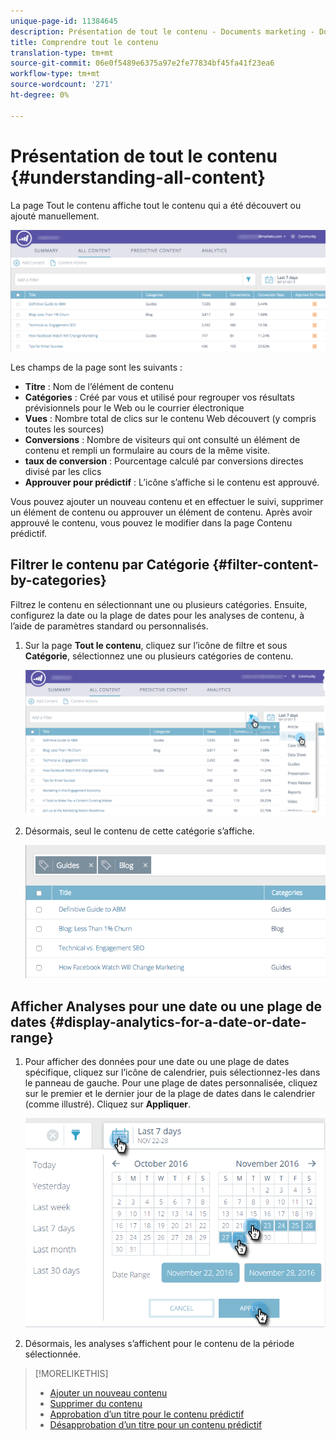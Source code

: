 ```yaml
---
unique-page-id: 11384645
description: Présentation de tout le contenu - Documents marketing - Documentation du produit
title: Comprendre tout le contenu
translation-type: tm+mt
source-git-commit: 06e0f5489e6375a97e2fe77834bf45fa41f23ea6
workflow-type: tm+mt
source-wordcount: '271'
ht-degree: 0%

---
```



# Présentation de tout le contenu {#understanding-all-content}

La page Tout le contenu affiche tout le contenu qui a été découvert ou ajouté manuellement.

![](assets/image2017-10-3-9-3a4-3a56.png)

Les champs de la page sont les suivants :

* **Titre** : Nom de l’élément de contenu
* **Catégories** : Créé par vous et utilisé pour regrouper vos résultats prévisionnels pour le Web ou le courrier électronique
* **Vues** : Nombre total de clics sur le contenu Web découvert (y compris toutes les sources)
* **Conversions** : Nombre de visiteurs qui ont consulté un élément de contenu et rempli un formulaire au cours de la même visite.
* **taux de conversion** : Pourcentage calculé par conversions directes divisé par les clics
* **Approuver pour prédictif** : L’icône s’affiche si le contenu est approuvé.

Vous pouvez ajouter un nouveau contenu et en effectuer le suivi, supprimer un élément de contenu ou approuver un élément de contenu. Après avoir approuvé le contenu, vous pouvez le modifier dans la page Contenu prédictif.

## Filtrer le contenu par Catégorie {#filter-content-by-categories}

Filtrez le contenu en sélectionnant une ou plusieurs catégories. Ensuite, configurez la date ou la plage de dates pour les analyses de contenu, à l’aide de paramètres standard ou personnalisés.

1. Sur la page **Tout le contenu**, cliquez sur l’icône de filtre et sous **Catégorie**, sélectionnez une ou plusieurs catégories de contenu.

   ![](assets/image2017-10-3-9-3a5-3a52.png)

1. Désormais, seul le contenu de cette catégorie s’affiche.

   ![](assets/image2017-10-3-9-3a6-3a23.png)

## Afficher Analyses pour une date ou une plage de dates {#display-analytics-for-a-date-or-date-range}

1. Pour afficher des données pour une date ou une plage de dates spécifique, cliquez sur l’icône de calendrier, puis sélectionnez-les dans le panneau de gauche. Pour une plage de dates personnalisée, cliquez sur le premier et le dernier jour de la plage de dates dans le calendrier (comme illustré). Cliquez sur **Appliquer**.

   ![](assets/all-content-calendar-filter-hands.png)

1. Désormais, les analyses s’affichent pour le contenu de la période sélectionnée.

>[!MORELIKETHIS]
>
>* [Ajouter un nouveau contenu](/help/marketo/product-docs/predictive-content/working-with-all-content/add-new-content.md)
>* [Supprimer du contenu](/help/marketo/product-docs/predictive-content/working-with-all-content/delete-content.md)
>* [Approbation d’un titre pour le contenu prédictif](/help/marketo/product-docs/predictive-content/working-with-all-content/approve-a-title-for-predictive-content.md)
>* [Désapprobation d’un titre pour un contenu prédictif](/help/marketo/product-docs/predictive-content/working-with-all-content/unapprove-a-title-for-predictive-content.md)

